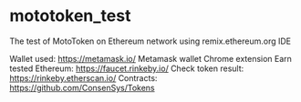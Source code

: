 # mototoken_test
The test of MotoToken on Ethereum network using remix.ethereum.org IDE

Wallet used: https://metamask.io/ Metamask wallet Chrome extension
Earn tested Ethereum: https://faucet.rinkeby.io/
Check token result: https://rinkeby.etherscan.io/
Contracts: https://github.com/ConsenSys/Tokens
